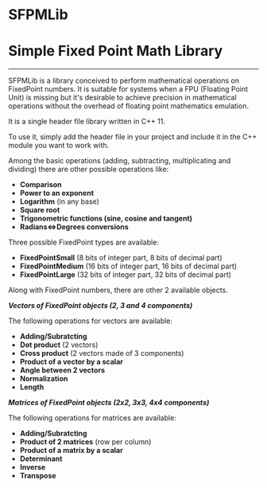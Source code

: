 # SFPMLib

# Simple Fixed Point Math Library

---

SFPMLib is a library conceived to perform mathematical operations on FixedPoint numbers.
It is suitable for systems when a FPU (Floating Point Unit) is missing but it's desirable to achieve 
precision in mathematical operations without the overhead of floating point mathematics emulation.

It is a single header file library written in C++ 11.

To use it, simply add the header file in your project and include it in the C++ module you want to 
work with.

Among the basic operations (adding, subtracting, multiplicating and dividing) there are other 
possible operations like:

- **Comparison**
- **Power to an exponent**
- **Logarithm** (in any base)
- **Square root**
- **Trigonometric functions (sine, cosine and tangent)**
- **Radians<=>Degrees conversions**

Three possible FixedPoint types are available:

- **FixedPointSmall** (8 bits of integer part, 8 bits of decimal part)
- **FixedPointMedium** (16 bits of integer part, 16 bits of decimal part)
- **FixedPointLarge** (32 bits of integer part, 32 bits of decimal part)

Along with FixedPoint numbers, there are other 2 available objects.

***Vectors of FixedPoint objects (2, 3 and 4 components)***

The following operations for vectors are available:

- **Adding/Subratcting**
- **Dot product** (2 vectors)
- **Cross product** (2 vectors made of 3 components)
- **Product of a vector by a scalar**
- **Angle between 2 vectors**
- **Normalization**
- **Length**

***Matrices of FixedPoint objects (2x2, 3x3, 4x4 components)***

The following operations for matrices are available:

- **Adding/Subratcting**
- **Product of 2 matrices** (row per column)
- **Product of a matrix by a scalar**
- **Determinant**
- **Inverse**
- **Transpose**
